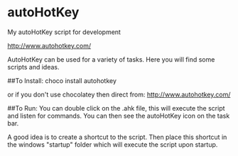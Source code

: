 # autoHotKey
My autoHotKey script for development

http://www.autohotkey.com/

AutoHotKey can be used for a variety of tasks. Here you will find some scripts and ideas.

##To Install:
choco install autohotkey

or if you don't use chocolatey then direct from: http://www.autohotkey.com/

##To Run:
You can double click on the .ahk file, this will execute the script and listen for commands. You can then see the autoHotKey icon on the task bar.

A good idea is to create a shortcut to the script. Then place this shortcut in the windows "startup" folder which will execute the script upon startup.
